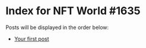 # Index for NFT World #1635
Posts will be displayed in the order below:

- [Your first post](./001-first.md)

